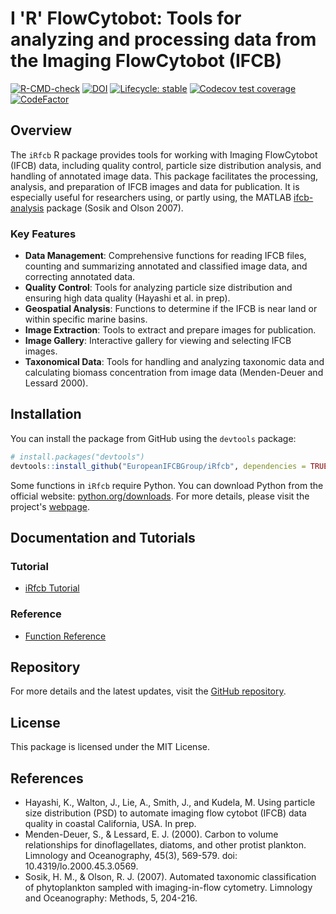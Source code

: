 # I 'R' FlowCytobot: Tools for analyzing and processing data from the Imaging FlowCytobot (IFCB)

[![R-CMD-check](https://github.com/anderstorstensson/iRfcb/actions/workflows/r-cmd-check.yml/badge.svg?event=push)](https://github.com/anderstorstensson/iRfcb/actions/workflows/r-cmd-check.yml)
[![DOI](https://zenodo.org/badge/DOI/10.5281/zenodo.12533225.svg)](https://doi.org/10.5281/zenodo.12533225)
[![Lifecycle: stable](https://img.shields.io/badge/lifecycle-stable-brightgreen.svg)](https://lifecycle.r-lib.org/articles/stages.html#stable)
[![Codecov test coverage](https://codecov.io/gh/EuropeanIFCBGroup/iRfcb/branch/main/graph/badge.svg)](https://app.codecov.io/gh/EuropeanIFCBGroup/iRfcb?branch=main)
[![CodeFactor](https://www.codefactor.io/repository/github/europeanifcbgroup/irfcb/badge)](https://www.codefactor.io/repository/github/europeanifcbgroup/irfcb)

## Overview

The `iRfcb` R package provides tools for working with Imaging FlowCytobot (IFCB) data, including quality control, particle size distribution analysis, and handling of annotated image data. This package facilitates the processing, analysis, and preparation of IFCB images and data for publication. It is especially useful for researchers using, or partly using, the MATLAB [ifcb-analysis](https://github.com/hsosik/ifcb-analysis) package (Sosik and Olson 2007).

### Key Features

- **Data Management**: Comprehensive functions for reading IFCB files, counting and summarizing annotated and classified image data, and correcting annotated data.
- **Quality Control**: Tools for analyzing particle size distribution and ensuring high data quality (Hayashi et al. in prep).
- **Geospatial Analysis**: Functions to determine if the IFCB is near land or within specific marine basins.
- **Image Extraction**: Tools to extract and prepare images for publication.
- **Image Gallery**: Interactive gallery for viewing and selecting IFCB images.
- **Taxonomical Data**: Tools for handling and analyzing taxonomic data and calculating biomass concentration from image data (Menden-Deuer and Lessard 2000).

## Installation

You can install the package from GitHub using the `devtools` package:

```r
# install.packages("devtools")
devtools::install_github("EuropeanIFCBGroup/iRfcb", dependencies = TRUE)
```

Some functions in `iRfcb` require Python. You can download Python from the official website: [python.org/downloads](https://www.python.org/downloads/). For more details, please visit the project's [webpage](https://europeanifcbgroup.github.io/iRfcb/).

## Documentation and Tutorials

### Tutorial

- [iRfcb Tutorial](https://europeanifcbgroup.github.io/iRfcb/articles/tutorial/tutorial.html)

### Reference

- [Function Reference](https://europeanifcbgroup.github.io/iRfcb/reference/index.html)

## Repository

For more details and the latest updates, visit the [GitHub repository](https://github.com/anderstorstensson/iRfcb).

## License

This package is licensed under the MIT License.

## References

- Hayashi, K., Walton, J., Lie, A., Smith, J., and Kudela, M. Using particle size distribution (PSD) to automate imaging flow cytobot (IFCB) data quality in coastal California, USA. In prep.
- Menden-Deuer, S., & Lessard, E. J. (2000). Carbon to volume relationships for dinoflagellates, diatoms, and other protist plankton. Limnology and Oceanography, 45(3), 569-579. doi: 10.4319/lo.2000.45.3.0569.
- Sosik, H. M., & Olson, R. J. (2007). Automated taxonomic classification of phytoplankton sampled with imaging-in-flow cytometry. Limnology and Oceanography: Methods, 5, 204-216.

